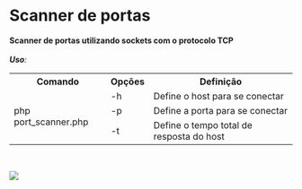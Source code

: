 # Scanner de portas

**Scanner de portas utilizando sockets com o protocolo TCP**
<br>
<br>
_**Uso**:_
<br>
<table>
<tr>
  <th>Comando</th>
  <th>Opções</th>
  <th>Definição</th>
</tr>
<tr>
  <td rowspan="3">php port_scanner.php</td>
  <td>-h</td>
  <td>Define o host para se conectar</td>
</tr>
<tr>
  <td>-p</td>
  <td>Define a porta para se conectar</td>
</tr>
<tr>
  <td>-t</td>
  <td>Define o tempo total de resposta do host</td>
</tr>
</table>

<br>

![](https://i.imgur.com/r52ZXpS.png)
